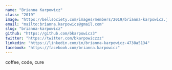 ```yaml
---
name: "Brianna Karpowicz"
class: "2019"
image: "https://bellsociety.com/images/members/2019/brianna-karpowicz.jpg"
email: "mailto:brianna.karpowicz@gmail.com"
slug: "brianna-karpowicz"
github: "https://github.com/bkarpowicz3"
twitter: "https://twitter.com/bkarpowiczzz"
linkedin: "https://linkedin.com/in/brianna-karpowicz-4738a5134"
facebook: "https://facebook.com/brianna.karpowicz"
---
```

coffee, code, cure